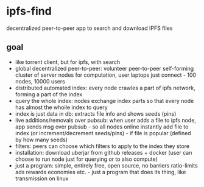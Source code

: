 # ipfs-find
decentralized peer-to-peer app to search and download IPFS files

## goal

- like torrent client, but for ipfs, with search
- global decentralized peer-to-peer: volunteer peer-to-peer self-forming cluster of server nodes for computation, user laptops just connect - 100 nodes, 10000 users
- distributed automated index: every node crawles a part of ipfs network, forming a part of the index
- query the whole index: nodes exchange index parts so that every node has almost the whoile index to query
- index is just data in db: extracts file info and shows seeds (pins)
- live additions/removals over pubsub: when user adds a file to ipfs node, app sends msg over pubsub - so all nodes online instantly add file to index (or increment/decrement seeds/pins) - if file is popular (defined by how many seeds)
- filters: peers can choose which filters to apply to the index they store
- installation: download uberjar from github releases + docker (user can choose to run node just for querying or to also compute)
- just a program: simple, entirely free, open source, no barriers ratio-limits ads rewards economies etc. - just a program that does its thing, like transmission on linux